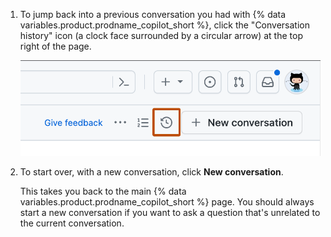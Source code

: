 1. To jump back into a previous conversation you had with {% data variables.product.prodname_copilot_short %}, click the "Conversation history" icon (a clock face surrounded by a circular arrow) at the top right of the page.

   ![Screenshot of the "Conversation history" icon, highlighted with a dark orange outline.](/assets/images/help/copilot/copilot-history-button.png)

1. To start over, with a new conversation, click **New conversation**.

   This takes you back to the main {% data variables.product.prodname_copilot_short %} page. You should always start a new conversation if you want to ask a question that's unrelated to the current conversation.
